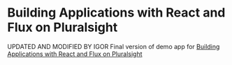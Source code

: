 # Building Applications with React and Flux on Pluralsight
UPDATED AND MODIFIED BY IGOR
Final version of demo app for [Building Applications with React and Flux on Pluralsight](https://app.pluralsight.com/library/courses/react-flux-building-applications/table-of-contents)
